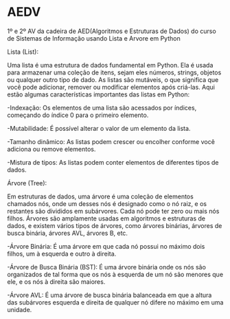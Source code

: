 # AEDV
1º e 2º AV da cadeira de AED(Algoritmos e Estruturas de Dados) do curso de Sistemas de Informação usando Lista e Arvore em Python


Lista (List):

Uma lista é uma estrutura de dados fundamental em Python. Ela é usada para armazenar uma coleção de itens, sejam eles números, strings, objetos ou qualquer outro tipo de dado. As listas são mutáveis, o que significa que você pode adicionar, remover ou modificar elementos após criá-las. Aqui estão algumas características importantes das listas em Python:

-Indexação: Os elementos de uma lista são acessados por índices, começando do índice 0 para o primeiro elemento.

-Mutabilidade: É possível alterar o valor de um elemento da lista.

-Tamanho dinâmico: As listas podem crescer ou encolher conforme você adiciona ou remove elementos.

-Mistura de tipos: As listas podem conter elementos de diferentes tipos de dados.


Árvore (Tree):

Em estruturas de dados, uma árvore é uma coleção de elementos chamados nós, onde um desses nós é designado como o nó raiz, e os restantes são divididos em subárvores. Cada nó pode ter zero ou mais nós filhos. Árvores são amplamente usadas em algoritmos e estruturas de dados, e existem vários tipos de árvores, como árvores binárias, árvores de busca binária, árvores AVL, árvores B, etc.

-Árvore Binária: É uma árvore em que cada nó possui no máximo dois filhos, um à esquerda e outro à direita.

-Árvore de Busca Binária (BST): É uma árvore binária onde os nós são organizados de tal forma que os nós à esquerda de um nó são menores que ele, e os nós à direita são maiores.

-Árvore AVL: É uma árvore de busca binária balanceada em que a altura das subárvores esquerda e direita de qualquer nó difere no máximo em uma unidade.
